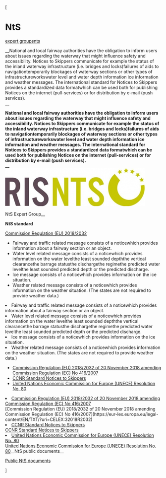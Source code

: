 [

# NtS

<a href="/expert_groups" style="text-transform:lowercase;">Expert Groups</a><a href="/expert_groups/nts" style="text-transform:lowercase;">NtS</a>  
  


__National and local fairway authorities have the obligation to inform users about issues regarding the waterway that might influence safety and accessibility. Notices to Skippers communicate for example the status of the inland waterway infrastructure (i.e. bridges and locks)failures of aids to navigationtemporarily blockages of waterway sections or other types of infrastructureworkswater level and water depth information ice information and weather messages. The international standard for Notices to Skippers provides a standardized data formatwhich can be used both for publishing Notices on the internet (pull-services) or for distribution by e-mail (push services).  
__

__National and local fairway authorities have the obligation to inform users about issues regarding the waterway that might influence safety and accessibility. Notices to Skippers communicate for example the status of the inland waterway infrastructure (i.e. bridges and locks)failures of aids to navigationtemporarily blockages of waterway sections or other types of infrastructureworkswater level and water depth information ice information and weather messages. The international standard for Notices to Skippers provides a standardized data formatwhich can be used both for publishing Notices on the internet (pull-services) or for distribution by e-mail (push services).  
__  
![](docs/Image/342/thumb_450x-_nts.jpg)__  

NtS Expert Group__  
  
  
  
  
  
  
  
__NtS standard__  
  
<a href="http://eur-lex.europa.eu/legal-content/EN/ALL/?uri=OJ:L:2007:105:TOC" target="_blank">Commission Regulation (EU) 2018/2032</a>  
  
  


*   Fairway and traffic related message consists of a noticewhich provides information about a fairway section or an object.
*   Water level related message consists of a noticewhich provides information on the water levelthe least sounded depththe vertical clearancethe barrage statusthe dischargethe regimethe predicted water levelthe least sounded predicted depth or the predicted discharge.
*   Ice message consists of a noticewhich provides information on the ice situation.
*   Weather related message consists of a noticewhich provides information on the weather situation. (The states are not required to provide weather data.)

<li>Fairway and traffic related message consists of a noticewhich provides information about a fairway section or an object.</li><li>Water level related message consists of a noticewhich provides information on the water levelthe least sounded depththe vertical clearancethe barrage statusthe dischargethe regimethe predicted water levelthe least sounded predicted depth or the predicted discharge.</li><li>Ice message consists of a noticewhich provides information on the ice situation.</li><li>Weather related message consists of a noticewhich provides information on the weather situation. (The states are not required to provide weather data.)</li>  
  
  
  
  
  
  


*   [Commission Regulation (EU) 2018/2032 of 20 November 2018 amending Commission Regulation (EC) No 416/2007](https://eur-lex.europa.eu/legal-content/EN/TXT/?uri=CELEX:32018R2032)
*   <a href="http://www.ccr-zkr.org/13020700-en.html#05" target="_blank">CCNR Standard Notices to Skippers</a>
*   <a href="http://www.unece.org/trans/main/sc3/sc3res.html" target="_blank">United Nations Economic Commission for Europe (UNECE) Resolution No. 80</a>

<li><a href="https://eur-lex.europa.eu/legal-content/EN/TXT/?uri=CELEX:32018R2032">Commission Regulation (EU) 2018/2032 of 20 November 2018 amending Commission Regulation (EC) No 416/2007</a></li>[Commission Regulation (EU) 2018/2032 of 20 November 2018 amending Commission Regulation (EC) No 416/2007](https://eur-lex.europa.eu/legal-content/EN/TXT/?uri=CELEX:32018R2032)<li><a href="http://www.ccr-zkr.org/13020700-en.html#05" target="_blank">CCNR Standard Notices to Skippers</a></li><a href="http://www.ccr-zkr.org/13020700-en.html#05" target="_blank">CCNR Standard Notices to Skippers</a><li><a href="http://www.unece.org/trans/main/sc3/sc3res.html" target="_blank">United Nations Economic Commission for Europe (UNECE) Resolution No. 80</a></li><a href="http://www.unece.org/trans/main/sc3/sc3res.html" target="_blank">United Nations Economic Commission for Europe (UNECE) Resolution No. 80</a>__NtS public documents__  
  
<a href="/library/expert_groups/nts" target="_blank">Public NtS documents</a>  
  
]